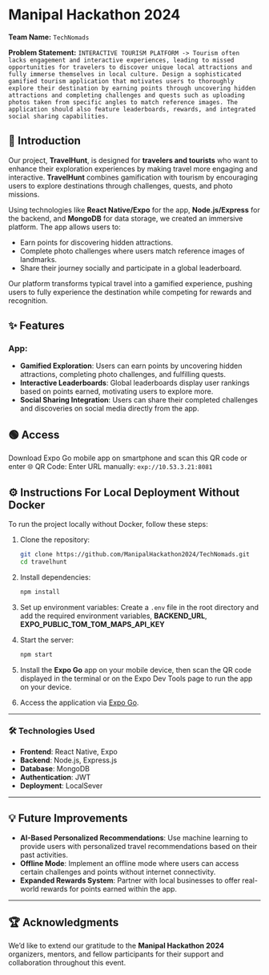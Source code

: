 # Manipal Hackathon 2024

**Team Name:** `TechNomads`

**Problem Statement:** `INTERACTIVE TOURISM PLATFORM -> Tourism often lacks engagement and interactive experiences, leading to missed opportunities for travelers to discover unique local attractions and fully immerse themselves in local culture. Design a sophisticated gamified tourism application that motivates users to thoroughly explore their destination by earning points through uncovering hidden attractions and completing challenges and quests such as uploading photos taken from specific angles to match reference images. The application should also feature leaderboards, rewards, and integrated social sharing capabilities.`

## 📜 Introduction

Our project, **TravelHunt**, is designed for **travelers and tourists** who want to enhance their exploration experiences by making travel more engaging and interactive. **TravelHunt** combines gamification with tourism by encouraging users to explore destinations through challenges, quests, and photo missions.

Using technologies like **React Native/Expo** for the app, **Node.js/Express** for the backend, and **MongoDB** for data storage, we created an immersive platform. The app allows users to:

- Earn points for discovering hidden attractions.
- Complete photo challenges where users match reference images of landmarks.
- Share their journey socially and participate in a global leaderboard.

Our platform transforms typical travel into a gamified experience, pushing users to fully experience the destination while competing for rewards and recognition.

## ✨ Features

### App:

- **Gamified Exploration**: Users can earn points by uncovering hidden attractions, completing photo challenges, and fulfilling quests.
- **Interactive Leaderboards**: Global leaderboards display user rankings based on points earned, motivating users to explore more.
- **Social Sharing Integration**: Users can share their completed challenges and discoveries on social media directly from the app.


## 🟢 Access
Download Expo Go mobile app on smartphone
and scan this QR code or enter 
🌐 QR Code: 
Enter URL manually: `exp://10.53.3.21:8081`

## ⚙️ Instructions For Local Deployment Without Docker

To run the project locally without Docker, follow these steps:

1. Clone the repository:

    ```bash
    git clone https://github.com/ManipalHackathon2024/TechNomads.git
    cd travelhunt
    ```

2. Install dependencies:

    ```bash
    npm install
    ```

3. Set up environment variables:
   Create a `.env` file in the root directory and add the required environment variables,
    **BACKEND_URL**, **EXPO_PUBLIC_TOM_TOM_MAPS_API_KEY**

4. Start the server:

    ```bash
    npm start
    ```

5. Install the **Expo Go** app on your mobile device, then scan the QR code displayed in the terminal or on the Expo Dev Tools page to run the app on your device.

6. Access the application via [Expo Go](https://expo.dev).

---

### 🛠 Technologies Used

- **Frontend**: React Native, Expo
- **Backend**: Node.js, Express.js
- **Database**: MongoDB
- **Authentication**: JWT
- **Deployment**: LocalSever 

---

## 💡 Future Improvements

- **AI-Based Personalized Recommendations**: Use machine learning to provide users with personalized travel recommendations based on their past activities.
- **Offline Mode**: Implement an offline mode where users can access certain challenges and points without internet connectivity.
- **Expanded Rewards System**: Partner with local businesses to offer real-world rewards for points earned within the app.

---

## 🏆 Acknowledgments

We’d like to extend our gratitude to the **Manipal Hackathon 2024** organizers, mentors, and fellow participants for their support and collaboration throughout this event.
